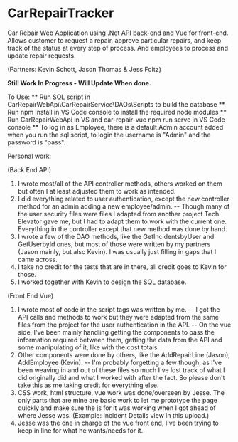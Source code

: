 # CarRepairTracker
Car Repair Web Application using .Net API back-end and Vue for front-end. Allows customer to request a repair, approve particular repairs, and keep track of the status at every step of process. And employees to process and update repair requests.

(Partners: Kevin Schott, Jason Thomas & Jess Foltz)

**Still Work In Progress - Will Update When done.**

To Use:
** Run SQL script in CarRepairWebApi\CarRepairService\DAOs\Scripts to build the database
** Run npm install in VS Code console to install the required node modules
** Run CarRepairWebApi in VS and car-repair-vue npm run serve in VS Code console
** To log in as Employee, there is a default Admin account added when you run the sql script, to login the username is "Admin" and the password is "pass".

Personal work:

(Back End API)
1) I wrote most/all of the API controller methods, others worked on them but often I at least adjusted them to work as intended.
2) I did everything related to user authentication, except the new controller method for an admin adding a new employee/admin.
 -- Though many of the user security files were files I adapted from another project Tech Elevator gave me, but I had to adapt them to work with the current one. Everything in the controller except that new method was done by hand.
4) I wrote a few of the DAO methods, like the GetIncidentsbyUser and GetUserbyId ones, but most of those were written by my partners (Jason mainly, but also Kevin). I was usually just filling in gaps that I came across.
5) I take no credit for the tests that are in there, all credit goes to Kevin for those.
6) I worked together with Kevin to design the SQL database.

(Front End Vue)
1) I wrote most of code in the script tags was written by me.
    -- I got the API calls and methods to work but they were adapted from the same files from the project for the user authentication in the API.
    -- On the vue side, I've been mainly handling getting the components to pass the information required between them, getting the data from the API and some manipulating of it, like with the cost totals.
2) Other components were done by others, like the AddRepairLine (Jason), AddEmployee (Kevin).
    -- I'm probably forgetting a few though, as I've been weaving in and out of these files so much I've lost track of what I did originally did and what I worked with after the fact. So please don't take this as me taking credit for everything else.
3) CSS work, html structure, vue work was done/overseen by Jesse. The only parts that are mine are basic work to let me prototype the page quickly and make sure the js for it was working when I got ahead of where Jesse was. (Example: Incident Details view in this upload.)
4) Jesse was the one in charge of the vue front end, I've been trying to keep in line for what he wants/needs for it.